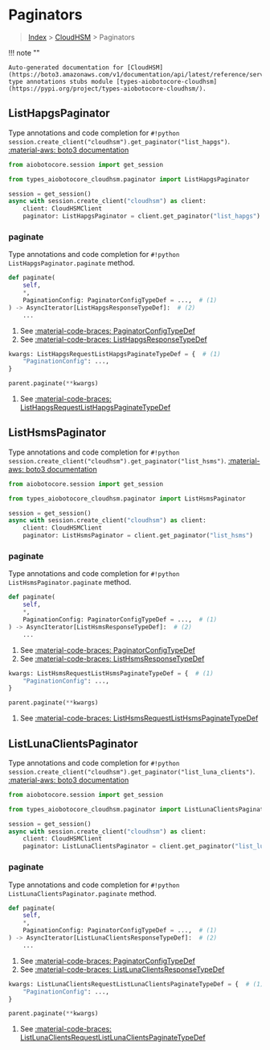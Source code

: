 # Paginators

> [Index](../README.md) > [CloudHSM](./README.md) > Paginators

!!! note ""

    Auto-generated documentation for [CloudHSM](https://boto3.amazonaws.com/v1/documentation/api/latest/reference/services/cloudhsm.html#CloudHSM)
    type annotations stubs module [types-aiobotocore-cloudhsm](https://pypi.org/project/types-aiobotocore-cloudhsm/).

## ListHapgsPaginator

Type annotations and code completion for `#!python session.create_client("cloudhsm").get_paginator("list_hapgs")`.
[:material-aws: boto3 documentation](https://boto3.amazonaws.com/v1/documentation/api/latest/reference/services/cloudhsm.html#CloudHSM.Paginator.ListHapgs)

```python title="Usage example"
from aiobotocore.session import get_session

from types_aiobotocore_cloudhsm.paginator import ListHapgsPaginator

session = get_session()
async with session.create_client("cloudhsm") as client:
    client: CloudHSMClient
    paginator: ListHapgsPaginator = client.get_paginator("list_hapgs")
```


### paginate

Type annotations and code completion for `#!python ListHapgsPaginator.paginate` method.

```python title="Method definition"
def paginate(
    self,
    *,
    PaginationConfig: PaginatorConfigTypeDef = ...,  # (1)
) -> AsyncIterator[ListHapgsResponseTypeDef]:  # (2)
    ...
```

1. See [:material-code-braces: PaginatorConfigTypeDef](./type_defs.md#paginatorconfigtypedef) 
2. See [:material-code-braces: ListHapgsResponseTypeDef](./type_defs.md#listhapgsresponsetypedef) 


```python title="Usage example with kwargs"
kwargs: ListHapgsRequestListHapgsPaginateTypeDef = {  # (1)
    "PaginationConfig": ...,
}

parent.paginate(**kwargs)
```

1. See [:material-code-braces: ListHapgsRequestListHapgsPaginateTypeDef](./type_defs.md#listhapgsrequestlisthapgspaginatetypedef) 
## ListHsmsPaginator

Type annotations and code completion for `#!python session.create_client("cloudhsm").get_paginator("list_hsms")`.
[:material-aws: boto3 documentation](https://boto3.amazonaws.com/v1/documentation/api/latest/reference/services/cloudhsm.html#CloudHSM.Paginator.ListHsms)

```python title="Usage example"
from aiobotocore.session import get_session

from types_aiobotocore_cloudhsm.paginator import ListHsmsPaginator

session = get_session()
async with session.create_client("cloudhsm") as client:
    client: CloudHSMClient
    paginator: ListHsmsPaginator = client.get_paginator("list_hsms")
```


### paginate

Type annotations and code completion for `#!python ListHsmsPaginator.paginate` method.

```python title="Method definition"
def paginate(
    self,
    *,
    PaginationConfig: PaginatorConfigTypeDef = ...,  # (1)
) -> AsyncIterator[ListHsmsResponseTypeDef]:  # (2)
    ...
```

1. See [:material-code-braces: PaginatorConfigTypeDef](./type_defs.md#paginatorconfigtypedef) 
2. See [:material-code-braces: ListHsmsResponseTypeDef](./type_defs.md#listhsmsresponsetypedef) 


```python title="Usage example with kwargs"
kwargs: ListHsmsRequestListHsmsPaginateTypeDef = {  # (1)
    "PaginationConfig": ...,
}

parent.paginate(**kwargs)
```

1. See [:material-code-braces: ListHsmsRequestListHsmsPaginateTypeDef](./type_defs.md#listhsmsrequestlisthsmspaginatetypedef) 
## ListLunaClientsPaginator

Type annotations and code completion for `#!python session.create_client("cloudhsm").get_paginator("list_luna_clients")`.
[:material-aws: boto3 documentation](https://boto3.amazonaws.com/v1/documentation/api/latest/reference/services/cloudhsm.html#CloudHSM.Paginator.ListLunaClients)

```python title="Usage example"
from aiobotocore.session import get_session

from types_aiobotocore_cloudhsm.paginator import ListLunaClientsPaginator

session = get_session()
async with session.create_client("cloudhsm") as client:
    client: CloudHSMClient
    paginator: ListLunaClientsPaginator = client.get_paginator("list_luna_clients")
```


### paginate

Type annotations and code completion for `#!python ListLunaClientsPaginator.paginate` method.

```python title="Method definition"
def paginate(
    self,
    *,
    PaginationConfig: PaginatorConfigTypeDef = ...,  # (1)
) -> AsyncIterator[ListLunaClientsResponseTypeDef]:  # (2)
    ...
```

1. See [:material-code-braces: PaginatorConfigTypeDef](./type_defs.md#paginatorconfigtypedef) 
2. See [:material-code-braces: ListLunaClientsResponseTypeDef](./type_defs.md#listlunaclientsresponsetypedef) 


```python title="Usage example with kwargs"
kwargs: ListLunaClientsRequestListLunaClientsPaginateTypeDef = {  # (1)
    "PaginationConfig": ...,
}

parent.paginate(**kwargs)
```

1. See [:material-code-braces: ListLunaClientsRequestListLunaClientsPaginateTypeDef](./type_defs.md#listlunaclientsrequestlistlunaclientspaginatetypedef) 
